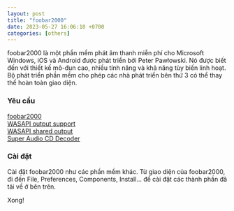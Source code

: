```yaml
---
layout: post
title: "foobar2000"
date: 2023-05-27 16:06:10 +0700
categories: [others]
---
```


foobar2000 là một phần mềm phát âm thanh miễn phí cho Microsoft Windows, iOS và Android được phát triển bởi Peter Pawłowski. Nó được biết đến với thiết kế mô-đun cao, nhiều tính năng và khả năng tùy biến linh hoạt. Bộ phát triển phần mềm cho phép các nhà phát triển bên thứ 3 có thể thay thế hoàn toàn giao diện.

### Yêu cầu

[foobar2000](https://www.foobar2000.org/download)  
[WASAPI output support](https://www.foobar2000.org/components/view/foo_out_wasapi)  
[WASAPI shared output](https://www.foobar2000.org/components/view/foo_out_wasapis)  
[Super Audio CD Decoder](https://sourceforge.net/projects/sacddecoder/) 

### Cài đặt

Cài đặt foobar2000 như các phần mềm khác. Từ giao diện của foobar2000, đi đến File, Preferences, Components, Install... để cài đặt các thành phần đã tải về ở bên trên.    

Xong!